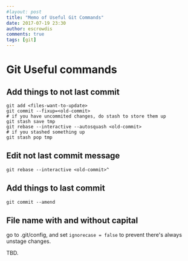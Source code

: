 ```yaml
---
#layout: post
title: "Memo of Useful Git Commands"
date: 2017-07-19 23:30
author: escrowdis
comments: true
tags: [git]
---
```

# Git Useful commands
## Add things to **not last** commit
```git
git add <files-want-to-update>
git commit --fixup=<old-commit>
# if you have uncommited changes, do stash to store them up
git stash save tmp
git rebase --interactive --autosquash <old-commit>
# if you stashed something up
git stash pop tmp
```

## Edit **not last** commit message
```git
git rebase --interactive <old-commit>^
```

## Add things to last commit
```git
git commit --amend
```

## File name with and without capital
go to .git/config, and set `ignorecase = false` to prevent there's always unstage changes. 

TBD.
